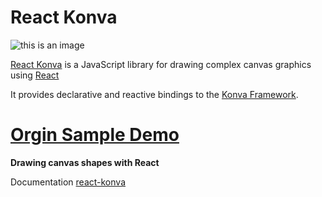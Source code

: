# React Konva
![this is an image](https://cloud.githubusercontent.com/assets/1443320/12193428/3bda2fcc-b623-11e5-8319-b1ccfc95eaec.png)

[React Konva](https://konvajs.org/docs/react/Intro.html) is a JavaScript library for drawing complex canvas graphics using [React](https://reactjs.org/)

It provides declarative and reactive bindings to the [Konva Framework](https://konvajs.org/).

# [Orgin Sample Demo](https://codesandbox.io/s/github/konvajs/site/tree/master/react-demos/shapes?from-embed=&file=/src/index.js:74-911)

**Drawing canvas shapes with React**

Documentation [react-konva](https://konvajs.org/docs/react/Shapes.html)
